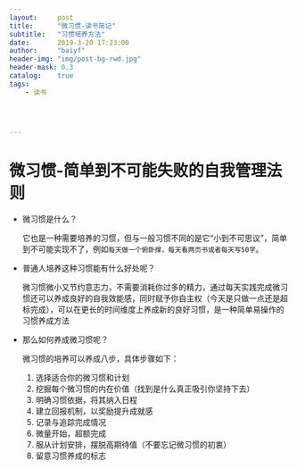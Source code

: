 ```yaml
---
layout:     post
title:      "微习惯-读书简记"
subtitle:   "习惯培养方法"
date:       2019-3-20 17:23:00
author:     "baiyf"
header-img: "img/post-bg-rwd.jpg"
header-mask: 0.3
catalog:    true
tags:
    - 读书




---
```


# 微习惯-简单到不可能失败的自我管理法则

- 微习惯是什么？

  它也是一种需要培养的习惯，但与一般习惯不同的是它“小到不可思议”，简单到不可能实现不了，例如`每天做一个俯卧撑，每天看两页书或者每天写50字`。

  

- 普通人培养这种习惯能有什么好处呢？

  微习惯微小又节约意志力，不需要消耗你过多的精力，通过每天实践完成微习惯还可以养成良好的自我效能感，同时赋予你自主权（今天是只做一点还是超标完成），可以在更长的时间维度上养成新的良好习惯，是一种简单易操作的习惯养成方法

  


- 那么如何养成微习惯呢？

  微习惯的培养可以养成八步，具体步骤如下：

  1. 选择适合你的微习惯和计划
  2. 挖掘每个微习惯的内在价值（找到是什么真正吸引你坚持下去）
  3. 明确习惯依据，将其纳入日程
  4. 建立回报机制，以奖励提升成就感
  5. 记录与追踪完成情况
  6. 微量开始，超额完成
  7. 服从计划安排，摆脱高期待值（不要忘记微习惯的初衷）
  8. 留意习惯养成的标志
